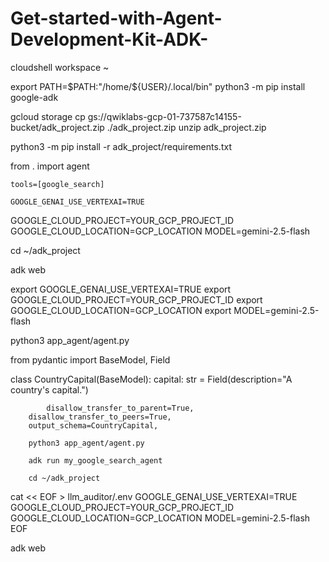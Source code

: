 # Get-started-with-Agent-Development-Kit-ADK-

cloudshell workspace ~

export PATH=$PATH:"/home/${USER}/.local/bin"
python3 -m pip install google-adk

gcloud storage cp gs://qwiklabs-gcp-01-737587c14155-bucket/adk_project.zip ./adk_project.zip
unzip adk_project.zip

python3 -m pip install -r adk_project/requirements.txt

from . import agent

    tools=[google_search]

    GOOGLE_GENAI_USE_VERTEXAI=TRUE
GOOGLE_CLOUD_PROJECT=YOUR_GCP_PROJECT_ID
GOOGLE_CLOUD_LOCATION=GCP_LOCATION
MODEL=gemini-2.5-flash

cd ~/adk_project

adk web

export GOOGLE_GENAI_USE_VERTEXAI=TRUE
export GOOGLE_CLOUD_PROJECT=YOUR_GCP_PROJECT_ID
export GOOGLE_CLOUD_LOCATION=GCP_LOCATION
export MODEL=gemini-2.5-flash

python3 app_agent/agent.py

from pydantic import BaseModel, Field

class CountryCapital(BaseModel):
    capital: str = Field(description="A country's capital.")

            disallow_transfer_to_parent=True,
        disallow_transfer_to_peers=True,
        output_schema=CountryCapital,

        python3 app_agent/agent.py

        adk run my_google_search_agent

        cd ~/adk_project
cat << EOF > llm_auditor/.env
GOOGLE_GENAI_USE_VERTEXAI=TRUE
GOOGLE_CLOUD_PROJECT=YOUR_GCP_PROJECT_ID
GOOGLE_CLOUD_LOCATION=GCP_LOCATION
MODEL=gemini-2.5-flash
EOF

adk web

